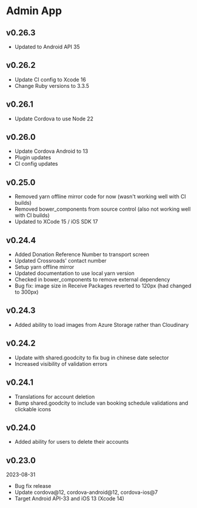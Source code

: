 # Admin App

## v0.26.3

- Updated to Android API 35

## v0.26.2

- Update CI config to Xcode 16
- Change Ruby versions to 3.3.5

## v0.26.1

- Update Cordova to use Node 22

## v0.26.0

- Update Cordova Android to 13
- Plugin updates
- CI config updates

## v0.25.0

- Removed yarn offline mirror code for now (wasn't working well with CI builds)
- Removed bower_components from source control (also not working well with CI builds)
- Updated to XCode 15 / iOS SDK 17

## v0.24.4

- Added Donation Reference Number to transport screen
- Updated Crossroads' contact number
- Setup yarn offline mirror
- Updated documentation to use local yarn version
- Checked in bower_components to remove external dependency
- Bug fix: image size in Receive Packages reverted to 120px (had changed to 300px)

## v0.24.3

- Added ability to load images from Azure Storage rather than Cloudinary

## v0.24.2

- Update with shared.goodcity to fix bug in chinese date selector
- Increased visibility of validation errors

## v0.24.1

- Translations for account deletion
- Bump shared.goodcity to include van booking schedule validations and clickable icons

## v0.24.0

- Added ability for users to delete their accounts

## v0.23.0

2023-08-31

- Bug fix release
- Update cordova@12, cordova-android@12, cordova-ios@7
- Target Android API-33 and iOS 13 (Xcode 14)
